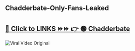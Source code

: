 
 ## Chadderbate-Only-Fans-Leaked

# <h2><a href="https://clipsfans.com/Chadderbate&ref=git">🔗 Click to LINKS ⏩⏩ 👉 🟢 Chadderbate </a></h2>

<a href="https://clipsfans.com/Chadderbate&ref=git" rel="nofollow" data-target="animated-image.originalLink"><img src="https://i.ibb.co.com/xMMVF88/686577567.gif" alt="Viral Video Original" style="max-width: 100%; display: inline-block;" data-target="animated-image.originalImage"></a>
